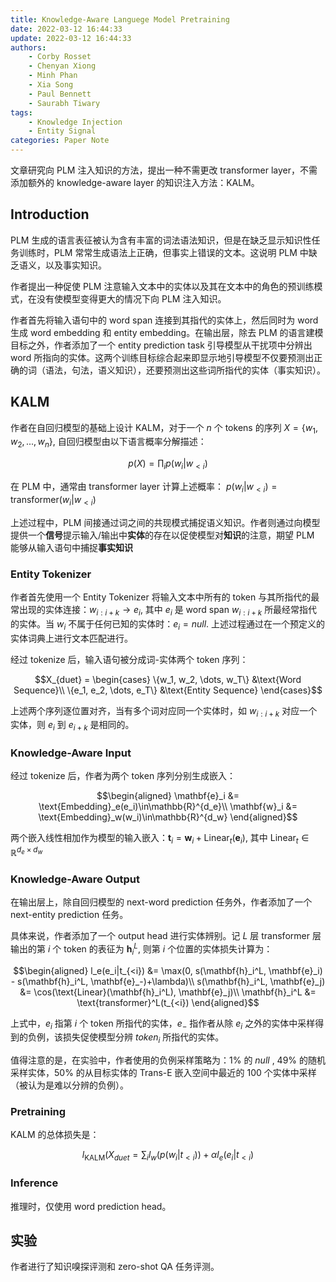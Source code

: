 ```yaml
---
title: Knowledge-Aware Languege Model Pretraining
date: 2022-03-12 16:44:33
update: 2022-03-12 16:44:33
authors:
    - Corby Rosset
    - Chenyan Xiong
    - Minh Phan
    - Xia Song
    - Paul Bennett
    - Saurabh Tiwary
tags:
    - Knowledge Injection
    - Entity Signal 
categories: Paper Note
---
```


文章研究向 PLM 注入知识的方法，提出一种不需更改 transformer layer，不需添加额外的 knowledge-aware layer 的知识注入方法：KALM。

<!--more-->

## Introduction

PLM 生成的语言表征被认为含有丰富的词法语法知识，但是在缺乏显示知识性任务训练时，PLM 常常生成语法上正确，但事实上错误的文本。这说明 PLM 中缺乏语义，以及事实知识。

作者提出一种促使 PLM 注意输入文本中的实体以及其在文本中的角色的预训练模式，在没有使模型变得更大的情况下向 PLM 注入知识。

作者首先将输入语句中的 word span 连接到其指代的实体上，然后同时为 word 生成 word embedding 和 entity embedding。在输出层，除去 PLM 的语言建模目标之外，作者添加了一个 entity prediction task 引导模型从干扰项中分辨出 word 所指向的实体。这两个训练目标综合起来即显示地引导模型不仅要预测出正确的词（语法，句法，语义知识），还要预测出这些词所指代的实体（事实知识）。

## KALM

作者在自回归模型的基础上设计 KALM，对于一个 $n$ 个 tokens 的序列 $X = \{w_1, w_2, ..., w_n\}$, 自回归模型由以下语言概率分解描述：

$$p(X) = \prod_i p(w_i|w_{<i})$$

在 PLM 中，通常由 transformer layer 计算上述概率： $p(w_i|w_{<i}) = \text{transformer}(w_i|w_{<i})$

上述过程中，PLM 间接通过词之间的共现模式捕捉语义知识。作者则通过向模型提供一个**信号**提示输入/输出中**实体**的存在以促使模型对**知识**的注意，期望 PLM 能够从输入语句中捕捉**事实知识**

### Entity Tokenizer

作者首先使用一个 Entity Tokenizer 将输入文本中所有的 token 与其所指代的最常出现的实体连接：$w_{i:i+k}\rightarrow e_i$, 其中 $e_i$ 是 word span $w_{i:i+k}$ 所最经常指代的实体。当 $w_i$ 不属于任何已知的实体时：$e_i = null$. 上述过程通过在一个预定义的实体词典上进行文本匹配进行。

经过 tokenize 后，输入语句被分成词-实体两个 token 序列：

$$X_{duet} = \begin{cases}
    \{w_1, w_2, \dots, w_T\} &\text{Word Sequence}\\
    \{e_1, e_2, \dots, e_T\} &\text{Entity Sequence}
\end{cases}$$

上述两个序列逐位置对齐，当有多个词对应同一个实体时，如 $w_{i:i+k}$ 对应一个实体，则 $e_i$ 到 $e_{i+k}$ 是相同的。

### Knowledge-Aware Input

经过 tokenize 后，作者为两个 token 序列分别生成嵌入：

$$\begin{aligned}
    \mathbf{e}_i &= \text{Embedding}_e(e_i)\in\mathbb{R}^{d_e}\\
    \mathbf{w}_i &= \text{Embedding}_w(w_i)\in\mathbb{R}^{d_w}
\end{aligned}$$

两个嵌入线性相加作为模型的输入嵌入：$\mathbf{t}_i = \mathbf{w}_i + \text{Linear}_t(\mathbf{e}_i)$, 其中 $\text{Linear}_t\in\mathbb{R}^{d_e\times d_w}$

### Knowledge-Aware Output

在输出层上，除自回归模型的 next-word prediction 任务外，作者添加了一个 next-entity prediction 任务。

具体来说，作者添加了一个 output head 进行实体辨别。记 $L$ 层 transformer 层输出的第 $i$ 个 token 的表征为 $\mathbf{h}_i^L$, 则第 $i$ 个位置的实体损失计算为：

$$\begin{aligned}
    l_e(e_i|t_{<i}) &= \max(0, s(\mathbf{h}_i^L, \mathbf{e}_i) - s(\mathbf{h}_i^L, \mathbf{e}_-)+\lambda)\\
    s(\mathbf{h}_i^L, \mathbf{e}_j) &= \cos(\text{Linear}(\mathbf{h}_i^L), \mathbf{e}_j)\\
    \mathbf{h}_i^L &= \text{transformer}^L(t_{<i})
\end{aligned}$$

上式中，$e_i$ 指第 $i$ 个 token 所指代的实体，$e_-$ 指作者从除 $e_i$ 之外的实体中采样得到的负例，该损失促使模型分辨 $token_i$ 所指代的实体。

值得注意的是，在实验中，作者使用的负例采样策略为：1% 的 $null$ , 49% 的随机采样实体，50% 的从目标实体的 Trans-E  嵌入空间中最近的 100 个实体中采样（被认为是难以分辨的负例）。

### Pretraining

KALM 的总体损失是：

$$l_\text{KALM}(X_{duet} = \sum_i l_w(p(w_i|t_{<i})) + \alpha l_e(e_i|t_{<i})$$

### Inference

推理时，仅使用 word prediction head。

## 实验

作者进行了知识嗅探评测和 zero-shot QA 任务评测。